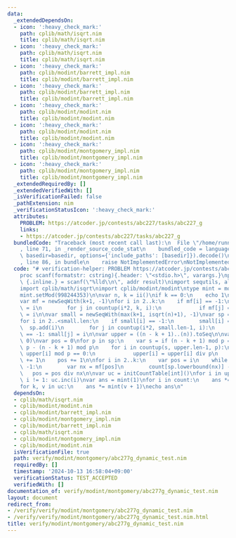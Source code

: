 ```yaml
---
data:
  _extendedDependsOn:
  - icon: ':heavy_check_mark:'
    path: cplib/math/isqrt.nim
    title: cplib/math/isqrt.nim
  - icon: ':heavy_check_mark:'
    path: cplib/math/isqrt.nim
    title: cplib/math/isqrt.nim
  - icon: ':heavy_check_mark:'
    path: cplib/modint/barrett_impl.nim
    title: cplib/modint/barrett_impl.nim
  - icon: ':heavy_check_mark:'
    path: cplib/modint/barrett_impl.nim
    title: cplib/modint/barrett_impl.nim
  - icon: ':heavy_check_mark:'
    path: cplib/modint/modint.nim
    title: cplib/modint/modint.nim
  - icon: ':heavy_check_mark:'
    path: cplib/modint/modint.nim
    title: cplib/modint/modint.nim
  - icon: ':heavy_check_mark:'
    path: cplib/modint/montgomery_impl.nim
    title: cplib/modint/montgomery_impl.nim
  - icon: ':heavy_check_mark:'
    path: cplib/modint/montgomery_impl.nim
    title: cplib/modint/montgomery_impl.nim
  _extendedRequiredBy: []
  _extendedVerifiedWith: []
  _isVerificationFailed: false
  _pathExtension: nim
  _verificationStatusIcon: ':heavy_check_mark:'
  attributes:
    PROBLEM: https://atcoder.jp/contests/abc227/tasks/abc227_g
    links:
    - https://atcoder.jp/contests/abc227/tasks/abc227_g
  bundledCode: "Traceback (most recent call last):\n  File \"/home/runner/.local/lib/python3.10/site-packages/onlinejudge_verify/documentation/build.py\"\
    , line 71, in _render_source_code_stat\n    bundled_code = language.bundle(stat.path,\
    \ basedir=basedir, options={'include_paths': [basedir]}).decode()\n  File \"/home/runner/.local/lib/python3.10/site-packages/onlinejudge_verify/languages/nim.py\"\
    , line 86, in bundle\n    raise NotImplementedError\nNotImplementedError\n"
  code: "# verification-helper: PROBLEM https://atcoder.jp/contests/abc227/tasks/abc227_g\n\
    proc scanf(formatstr: cstring){.header: \"<stdio.h>\", varargs.}\nproc ii(): int\
    \ {.inline.} = scanf(\"%lld\\n\", addr result)\nimport sequtils, algorithm, tables\n\
    import cplib/math/isqrt\nimport cplib/modint/modint\ntype mint = modint_montgomery\n\
    mint.setMod(998244353)\n\nvar n, k = ii()\nif k == 0:\n    echo 1\n    quit()\n\
    var mf = newSeqWith(k+1, -1)\nfor i in 2..k:\n    if mf[i] == -1:\n        mf[i]\
    \ = i\n        for j in countup(i*2, k, i):\n            if mf[j] == -1: mf[j]\
    \ = i\n\nvar small = newSeqWith(max(k+1, isqrt(n)+1), -1)\nvar sp = newSeq[int]()\n\
    for i in 2..<small.len:\n    if small[i] == -1:\n        small[i] = i\n      \
    \  sp.add(i)\n        for j in countup(i*2, small.len-1, i):\n            if small[j]\
    \ == -1: small[j] = i\n\nvar upper = ((n - k + 1)..(n)).toSeq\n\nvar count = newSeqWith(sp.len,\
    \ 0)\nvar pos = 0\nfor p in sp:\n    var s = if (n - k + 1) mod p == 0: 0 else:\
    \ p - (n - k + 1) mod p\n    for i in countup(s, upper.len-1, p):\n        while\
    \ upper[i] mod p == 0:\n            upper[i] = upper[i] div p\n            count[pos]\
    \ += 1\n    pos += 1\n\nfor i in 2..k:\n    var pos = i\n    while mf[pos] !=\
    \ -1:\n        var nx = mf[pos]\n        count[sp.lowerbound(nx)] -= 1\n     \
    \   pos = pos div nx\n\nvar uc = initCountTable[int]()\nfor i in upper:\n    if\
    \ i != 1: uc.inc(i)\nvar ans = mint(1)\nfor i in count:\n    ans *= mint(i + 1)\n\
    for k, v in uc:\n    ans *= mint(v + 1)\necho ans\n"
  dependsOn:
  - cplib/math/isqrt.nim
  - cplib/modint/modint.nim
  - cplib/modint/barrett_impl.nim
  - cplib/modint/montgomery_impl.nim
  - cplib/modint/barrett_impl.nim
  - cplib/math/isqrt.nim
  - cplib/modint/montgomery_impl.nim
  - cplib/modint/modint.nim
  isVerificationFile: true
  path: verify/modint/montgomery/abc277g_dynamic_test.nim
  requiredBy: []
  timestamp: '2024-10-13 16:58:04+09:00'
  verificationStatus: TEST_ACCEPTED
  verifiedWith: []
documentation_of: verify/modint/montgomery/abc277g_dynamic_test.nim
layout: document
redirect_from:
- /verify/verify/modint/montgomery/abc277g_dynamic_test.nim
- /verify/verify/modint/montgomery/abc277g_dynamic_test.nim.html
title: verify/modint/montgomery/abc277g_dynamic_test.nim
---
```

